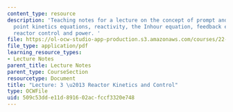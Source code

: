 ```yaml
---
content_type: resource
description: 'Teaching notes for a lecture on the concept of prompt and delayed neutrons,
  point kinetics equations, reactivity, the Inhour equation, feedback effects, and
  reactor control and power. '
file: https://ol-ocw-studio-app-production.s3.amazonaws.com/courses/22-091-nuclear-reactor-safety-spring-2008/509c53dde11d891602acfccf3320e748_MIT22_091S08_lec03note.pdf
file_type: application/pdf
learning_resource_types:
- Lecture Notes
parent_title: Lecture Notes
parent_type: CourseSection
resourcetype: Document
title: "Lecture: 3 \u2013 Reactor Kinetics and Control"
type: OCWFile
uid: 509c53dd-e11d-8916-02ac-fccf3320e748
---
```

